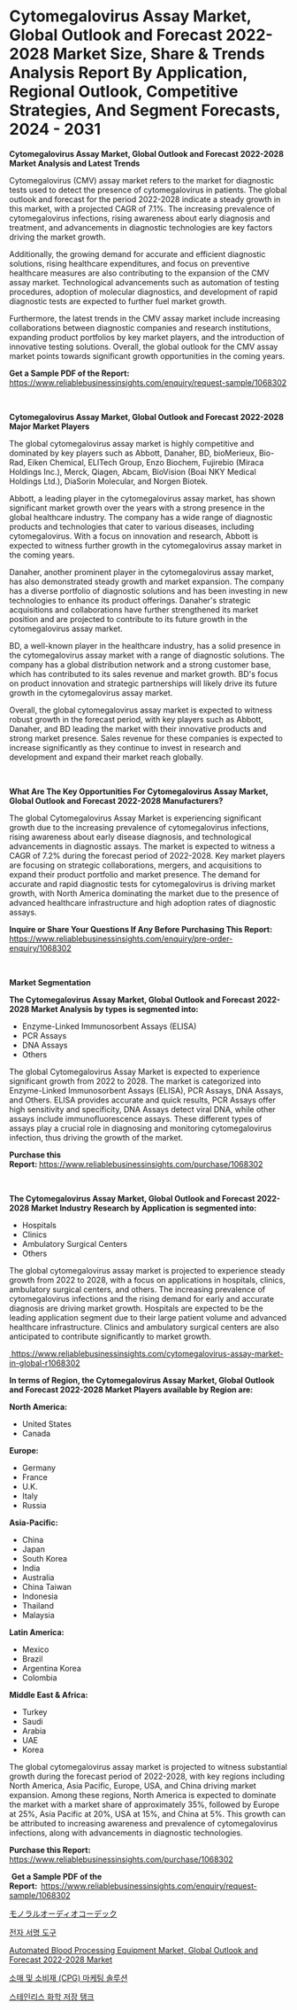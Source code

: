 <p><h1>Cytomegalovirus Assay Market, Global Outlook and Forecast 2022-2028 Market Size, Share & Trends Analysis Report By Application, Regional Outlook, Competitive Strategies, And Segment Forecasts, 2024 - 2031</h1></p><p><strong>Cytomegalovirus Assay Market, Global Outlook and Forecast 2022-2028 Market Analysis and Latest Trends</strong></p>
<p><p>Cytomegalovirus (CMV) assay market refers to the market for diagnostic tests used to detect the presence of cytomegalovirus in patients. The global outlook and forecast for the period 2022-2028 indicate a steady growth in this market, with a projected CAGR of 7.1%. The increasing prevalence of cytomegalovirus infections, rising awareness about early diagnosis and treatment, and advancements in diagnostic technologies are key factors driving the market growth.</p><p>Additionally, the growing demand for accurate and efficient diagnostic solutions, rising healthcare expenditures, and focus on preventive healthcare measures are also contributing to the expansion of the CMV assay market. Technological advancements such as automation of testing procedures, adoption of molecular diagnostics, and development of rapid diagnostic tests are expected to further fuel market growth.</p><p>Furthermore, the latest trends in the CMV assay market include increasing collaborations between diagnostic companies and research institutions, expanding product portfolios by key market players, and the introduction of innovative testing solutions. Overall, the global outlook for the CMV assay market points towards significant growth opportunities in the coming years.</p></p>
<p><strong>Get a Sample PDF of the Report:&nbsp;</strong> <a href="https://www.reliablebusinessinsights.com/enquiry/request-sample/1068302">https://www.reliablebusinessinsights.com/enquiry/request-sample/1068302</a></p>
<p>&nbsp;</p>
<p><strong>Cytomegalovirus Assay Market, Global Outlook and Forecast 2022-2028 Major Market Players</strong></p>
<p><p>The global cytomegalovirus assay market is highly competitive and dominated by key players such as Abbott, Danaher, BD, bioMerieux, Bio-Rad, Eiken Chemical, ELITech Group, Enzo Biochem, Fujirebio (Miraca Holdings Inc.), Merck, Qiagen, Abcam, BioVision (Boai NKY Medical Holdings Ltd.), DiaSorin Molecular, and Norgen Biotek.</p><p>Abbott, a leading player in the cytomegalovirus assay market, has shown significant market growth over the years with a strong presence in the global healthcare industry. The company has a wide range of diagnostic products and technologies that cater to various diseases, including cytomegalovirus. With a focus on innovation and research, Abbott is expected to witness further growth in the cytomegalovirus assay market in the coming years.</p><p>Danaher, another prominent player in the cytomegalovirus assay market, has also demonstrated steady growth and market expansion. The company has a diverse portfolio of diagnostic solutions and has been investing in new technologies to enhance its product offerings. Danaher's strategic acquisitions and collaborations have further strengthened its market position and are projected to contribute to its future growth in the cytomegalovirus assay market.</p><p>BD, a well-known player in the healthcare industry, has a solid presence in the cytomegalovirus assay market with a range of diagnostic solutions. The company has a global distribution network and a strong customer base, which has contributed to its sales revenue and market growth. BD's focus on product innovation and strategic partnerships will likely drive its future growth in the cytomegalovirus assay market.</p><p>Overall, the global cytomegalovirus assay market is expected to witness robust growth in the forecast period, with key players such as Abbott, Danaher, and BD leading the market with their innovative products and strong market presence. Sales revenue for these companies is expected to increase significantly as they continue to invest in research and development and expand their market reach globally.</p></p>
<p>&nbsp;</p>
<p><strong>What Are The Key Opportunities For Cytomegalovirus Assay Market, Global Outlook and Forecast 2022-2028 Manufacturers?</strong></p>
<p><p>The global Cytomegalovirus Assay Market is experiencing significant growth due to the increasing prevalence of cytomegalovirus infections, rising awareness about early disease diagnosis, and technological advancements in diagnostic assays. The market is expected to witness a CAGR of 7.2% during the forecast period of 2022-2028. Key market players are focusing on strategic collaborations, mergers, and acquisitions to expand their product portfolio and market presence. The demand for accurate and rapid diagnostic tests for cytomegalovirus is driving market growth, with North America dominating the market due to the presence of advanced healthcare infrastructure and high adoption rates of diagnostic assays.</p></p>
<p><strong>Inquire or Share Your Questions If Any Before Purchasing This Report:</strong> <a href="https://www.reliablebusinessinsights.com/enquiry/pre-order-enquiry/1068302">https://www.reliablebusinessinsights.com/enquiry/pre-order-enquiry/1068302</a></p>
<p>&nbsp;</p>
<p><strong>Market Segmentation</strong></p>
<p><strong>The Cytomegalovirus Assay Market, Global Outlook and Forecast 2022-2028 Market Analysis by types is segmented into:</strong></p>
<p><ul><li>Enzyme-Linked Immunosorbent Assays (ELISA)</li><li>PCR Assays</li><li>DNA Assays</li><li>Others</li></ul></p>
<p><p>The global Cytomegalovirus Assay Market is expected to experience significant growth from 2022 to 2028. The market is categorized into Enzyme-Linked Immunosorbent Assays (ELISA), PCR Assays, DNA Assays, and Others. ELISA provides accurate and quick results, PCR Assays offer high sensitivity and specificity, DNA Assays detect viral DNA, while other assays include immunofluorescence assays. These different types of assays play a crucial role in diagnosing and monitoring cytomegalovirus infection, thus driving the growth of the market.</p></p>
<p><strong>Purchase this Report:&nbsp;</strong><a href="https://www.reliablebusinessinsights.com/purchase/1068302">https://www.reliablebusinessinsights.com/purchase/1068302</a></p>
<p>&nbsp;</p>
<p><strong>The Cytomegalovirus Assay Market, Global Outlook and Forecast 2022-2028 Market Industry Research by Application is segmented into:</strong></p>
<p><ul><li>Hospitals</li><li>Clinics</li><li>Ambulatory Surgical Centers</li><li>Others</li></ul></p>
<p><p>The global cytomegalovirus assay market is projected to experience steady growth from 2022 to 2028, with a focus on applications in hospitals, clinics, ambulatory surgical centers, and others. The increasing prevalence of cytomegalovirus infections and the rising demand for early and accurate diagnosis are driving market growth. Hospitals are expected to be the leading application segment due to their large patient volume and advanced healthcare infrastructure. Clinics and ambulatory surgical centers are also anticipated to contribute significantly to market growth.</p></p>
<p><a href="https://www.reliablebusinessinsights.com/cytomegalovirus-assay-market-in-global-r1068302">&nbsp;https://www.reliablebusinessinsights.com/cytomegalovirus-assay-market-in-global-r1068302</a></p>
<p><strong>In terms of Region, the Cytomegalovirus Assay Market, Global Outlook and Forecast 2022-2028 Market Players available by Region are:</strong></p>
<p>
    <p> <strong> North America: </strong>
        <ul>
            <li>United States</li>
            <li>Canada</li>
        </ul>
        </p> 
    <p> <strong> Europe: </strong>
        <ul>
            <li>Germany</li>
            <li>France</li>
            <li>U.K.</li>
            <li>Italy</li>
            <li>Russia</li>
        </ul>
        </p> 
    <p> <strong> Asia-Pacific: </strong>
        <ul>
            <li>China</li>
            <li>Japan</li>
            <li>South Korea</li>
            <li>India</li>
            <li>Australia</li>
            <li>China Taiwan</li>
            <li>Indonesia</li>
            <li>Thailand</li>
            <li>Malaysia</li>
        </ul>
        </p> 
    <p> <strong> Latin America: </strong>
        <ul>
            <li>Mexico</li>
            <li>Brazil</li>
            <li>Argentina Korea</li>
            <li>Colombia</li>
        </ul>
        </p> 
    <p> <strong> Middle East & Africa: </strong>
        <ul>
            <li>Turkey</li>
            <li>Saudi</li>
            <li>Arabia</li>
            <li>UAE</li>
            <li>Korea</li>
        </ul>
    </p>
    </p>
<p><p>The global cytomegalovirus assay market is projected to witness substantial growth during the forecast period of 2022-2028, with key regions including North America, Asia Pacific, Europe, USA, and China driving market expansion. Among these regions, North America is expected to dominate the market with a market share of approximately 35%, followed by Europe at 25%, Asia Pacific at 20%, USA at 15%, and China at 5%. This growth can be attributed to increasing awareness and prevalence of cytomegalovirus infections, along with advancements in diagnostic technologies.</p></p>
<p><strong>Purchase this Report: </strong><a href="https://www.reliablebusinessinsights.com/purchase/1068302">https://www.reliablebusinessinsights.com/purchase/1068302</a></p>
<p>&nbsp;<strong>Get a Sample PDF of the Report:&nbsp;&nbsp;</strong><a href="https://www.reliablebusinessinsights.com/enquiry/request-sample/1068302">https://www.reliablebusinessinsights.com/enquiry/request-sample/1068302</a></p>
<p><strong></strong></p>
<p><p><a href="https://github.com/TysonKub/Market-Research-Report-List-1/blob/main/487037385217.md">モノラルオーディオコーデック</a></p><p><a href="https://medium.com/@treyhettinger2023/e-%EC%84%9C%EB%AA%85-%EB%8F%84%EA%B5%AC-%EC%8B%9C%EC%9E%A5-%EB%B3%B4%EA%B3%A0%EC%84%9C%EB%8A%94-%EC%9D%B4-%EC%8B%9C%EC%9E%A5%EC%9D%98-%EC%B5%9C%EC%8B%A0-%EB%8F%99%ED%96%A5%EA%B3%BC-%EC%84%B1%EC%9E%A5-%EA%B8%B0%ED%9A%8C%EB%A5%BC-%EB%B3%B4%EC%97%AC%EC%A4%8D%EB%8B%88%EB%8B%A4-a408b599c5b4">전자 서명 도구</a></p><p><a href="https://github.com/HarmonyBogan1944/Market-Research-Report-List-1/blob/main/automated-blood-processing-equipment-market-global-outlook-and-forecast-2022-2028-market.md">Automated Blood Processing Equipment Market, Global Outlook and Forecast 2022-2028 Market</a></p><p><a href="https://medium.com/@sophieinleeds/%EC%86%8C%EB%A7%A4-%EB%B0%8F-%EC%86%8C%EB%B9%84%EC%9E%AC-%ED%8F%AC%EC%9E%A5-%EC%9A%A9%ED%92%88-cpg-%EB%A7%88%EC%BC%80%ED%8C%85-%EC%86%94%EB%A3%A8%EC%85%98-%EC%8B%9C%EC%9E%A5-%EC%8B%9C%EC%9E%A5-%EC%A0%90%EC%9C%A0%EC%9C%A8-%EC%8B%9C%EC%9E%A5-%EB%8F%99%ED%96%A5-%EB%B0%8F-%EB%AF%B8%EB%9E%98-%EC%84%B1%EC%9E%A5-%ED%83%90%EC%83%89-65a323650b3d">소매 및 소비재 (CPG) 마케팅 솔루션</a></p><p><a href="https://github.com/EthaWolf/Market-Research-Report-List-1/blob/main/396183078906.md">스테인리스 화학 저장 탱크</a></p></p>